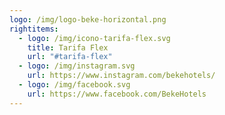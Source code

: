 ```yaml
---
logo: /img/logo-beke-horizontal.png
rightitems:
  - logo: /img/icono-tarifa-flex.svg
    title: Tarifa Flex
    url: "#tarifa-flex"
  - logo: /img/instagram.svg
    url: https://www.instagram.com/bekehotels/
  - logo: /img/facebook.svg
    url: https://www.facebook.com/BekeHotels
---
```

